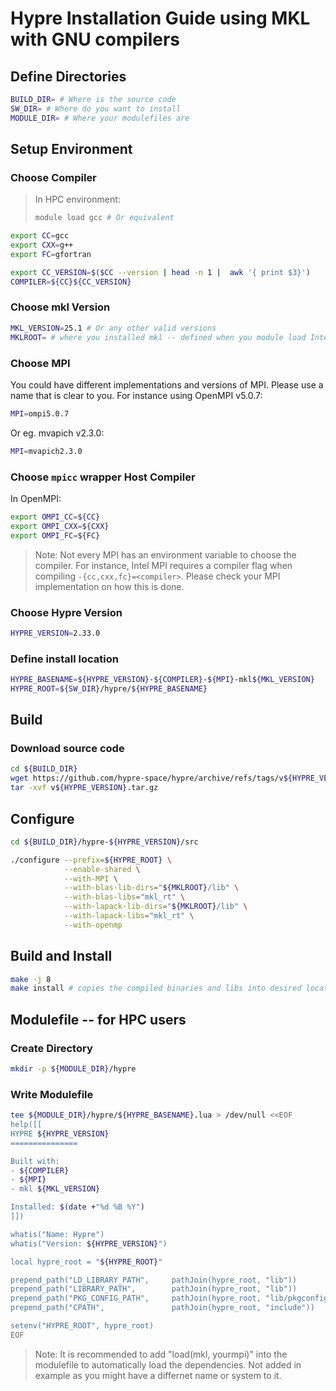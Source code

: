 # Hypre Installation Guide using MKL with GNU compilers


## Define Directories
```bash
BUILD_DIR= # Where is the source code
SW_DIR= # Where do you want to install
MODULE_DIR= # Where your modulefiles are
```

## Setup Environment
### Choose Compiler
>In HPC environment:
>```bash
>module load gcc # Or equivalent
>```

```bash
export CC=gcc
export CXX=g++
export FC=gfortran

export CC_VERSION=$($CC --version | head -n 1 |  awk '{ print $3}')
COMPILER=${CC}${CC_VERSION}
```


### Choose mkl Version 
```bash
MKL_VERSION=25.1 # Or any other valid versions
MKLROOT= # where you installed mkl -- defined when you module load Intel MKL
```


### Choose MPI
You could have different implementations and versions of MPI. Please use a name that is clear to you. For instance using OpenMPI v5.0.7:
```bash
MPI=ompi5.0.7
```
Or eg. mvapich v2.3.0:
```bash
MPI=mvapich2.3.0
```

### Choose `mpicc` wrapper Host Compiler
In OpenMPI:
```bash
export OMPI_CC=${CC}
export OMPI_CXX=${CXX}
export OMPI_FC=${FC}
```

> Note: Not every MPI has an environment variable to choose the compiler. For instance, Intel MPI requires a compiler flag when compiling `-{cc,cxx,fc}=<compiler>`. Please check your MPI implementation on how this is done.

### Choose Hypre Version
```bash
HYPRE_VERSION=2.33.0
```

### Define install location
```bash
HYPRE_BASENAME=${HYPRE_VERSION}-${COMPILER}-${MPI}-mkl${MKL_VERSION}
HYPRE_ROOT=${SW_DIR}/hypre/${HYPRE_BASENAME}
```

## Build
### Download source code
```bash
cd ${BUILD_DIR}
wget https://github.com/hypre-space/hypre/archive/refs/tags/v${HYPRE_VERSION}.tar.gz
tar -xvf v${HYPRE_VERSION}.tar.gz
```

## Configure 
```bash
cd ${BUILD_DIR}/hypre-${HYPRE_VERSION}/src

./configure --prefix=${HYPRE_ROOT} \
            --enable-shared \
            --with-MPI \
            --with-blas-lib-dirs="${MKLROOT}/lib" \
            --with-blas-libs="mkl_rt" \
            --with-lapack-lib-dirs="${MKLROOT}/lib" \
            --with-lapack-libs="mkl_rt" \
            --with-openmp 
```

## Build and Install
```bash
make -j 8
make install # copies the compiled binaries and libs into desired location
```

## Modulefile -- for HPC users

### Create Directory
```bash
mkdir -p ${MODULE_DIR}/hypre
```

### Write Modulefile
```bash
tee ${MODULE_DIR}/hypre/${HYPRE_BASENAME}.lua > /dev/null <<EOF
help([[
HYPRE ${HYPRE_VERSION}
===============

Built with:
- ${COMPILER}
- ${MPI}
- mkl ${MKL_VERSION}

Installed: $(date +"%d %B %Y")
]])

whatis("Name: Hypre")
whatis("Version: ${HYPRE_VERSION}")

local hypre_root = "${HYPRE_ROOT}"

prepend_path("LD_LIBRARY_PATH",     pathJoin(hypre_root, "lib"))
prepend_path("LIBRARY_PATH",        pathJoin(hypre_root, "lib"))
prepend_path("PKG_CONFIG_PATH",     pathJoin(hypre_root, "lib/pkgconfig"))
prepend_path("CPATH",               pathJoin(hypre_root, "include"))

setenv("HYPRE_ROOT", hypre_root)
EOF
```

>Note: It is recommended to add "load(mkl, yourmpi)" into the modulefile to automatically load the dependencies. Not added in example as you might have a differnet name or system to it.